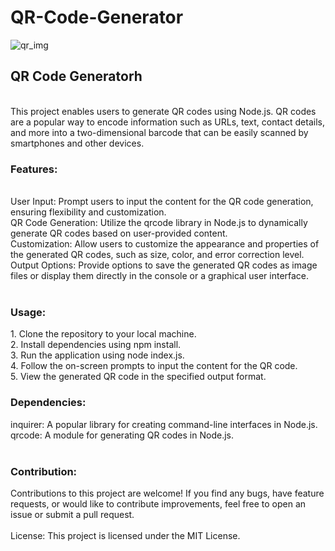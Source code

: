 # QR-Code-Generator
![qr_img](https://github.com/dbarua1020/QR-Code-Generator/assets/99043833/02a89f1f-8ff6-4d9a-84d5-800a1b152ec1)


<h2> QR Code Generatorh  </h2> <br>
This project enables users to generate QR codes using Node.js. QR codes are a popular way to encode information such as URLs, text, contact details, and more into a two-dimensional barcode that can be easily scanned by smartphones and other devices.

<h3>Features: </h3> <br>
User Input: Prompt users to input the content for the QR code generation, ensuring flexibility and customization. <br>
QR Code Generation: Utilize the qrcode library in Node.js to dynamically generate QR codes based on user-provided content. <br>
Customization: Allow users to customize the appearance and properties of the generated QR codes, such as size, color, and error correction level. <br>
Output Options: Provide options to save the generated QR codes as image files or display them directly in the console or a graphical user interface. <br> <br>

<h3> Usage: </h3>
1. Clone the repository to your local machine. <br>
2. Install dependencies using npm install. <br>
3. Run the application using node index.js. <br>
4. Follow the on-screen prompts to input the content for the QR code. <br>
5. View the generated QR code in the specified output format. <br>

<h3> Dependencies: </h3>
inquirer: A popular library for creating command-line interfaces in Node.js. <br>
qrcode: A module for generating QR codes in Node.js. <br> <br>

<h3> Contribution: </h3>
Contributions to this project are welcome! If you find any bugs, have feature requests, or would like to contribute improvements, feel free to open an issue or submit a pull request.
<br>
<br>
License:
This project is licensed under the MIT License.


